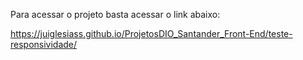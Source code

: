 Para acessar o projeto basta acessar o link abaixo:

https://juiglesiass.github.io/ProjetosDIO_Santander_Front-End/teste-responsividade/
